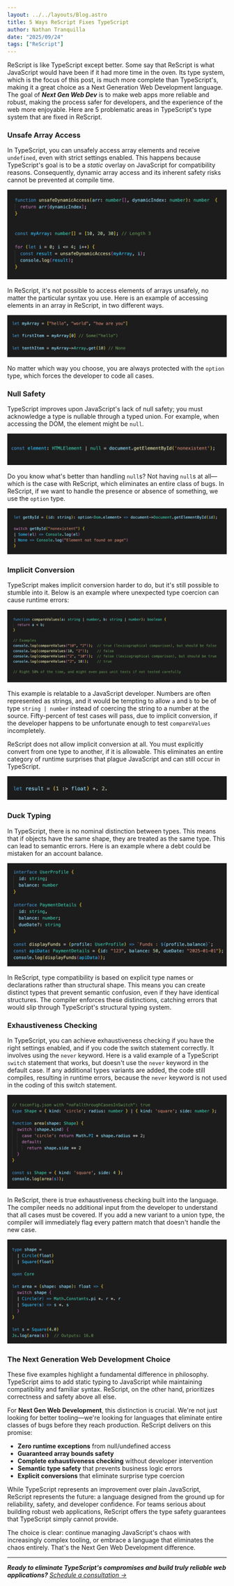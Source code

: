 ```yaml
---
layout: ../../layouts/Blog.astro
title: 5 Ways ReScript Fixes TypeScript
author: Nathan Tranquilla
date: "2025/09/24"
tags: ["ReScript"]
---
```


ReScript is like TypeScript except better. Some say that ReScript is what JavaScript would have been if it had more time in the oven. Its type system, which is the focus of this post, is much more complete than TypeScript's, making it a great choice as a Next Generation Web Development language. The goal of _**Next Gen Web Dev**_ is to make web apps more reliable and robust, making the process safer for developers, and the experience of the web more enjoyable. Here are 5 problematic areas in TypeScript's type system that are fixed in ReScript.

### Unsafe Array Access

In TypeScript, you can unsafely access array elements and receive `undefined`, even with strict settings enabled. This happens because TypeScript's goal is to be a _static_ overlay on JavaScript for compatibility reasons. Consequently, dynamic array access and its inherent safety risks cannot be prevented at compile time.

![Unsafe Array Access in TypeScript](../../assets/blog/5-ways-rescript-fixes-typescript/UnsafeArrayAccessTS.png)

In ReScript, it's not possible to access elements of arrays unsafely, no matter the particular syntax you use. Here is an example of accessing elements in an array in ReScript, in two different ways.

![Safe Array Access In ReScript](../../assets/blog/5-ways-rescript-fixes-typescript/ReScriptArrayAccess.png)

No matter which way you choose, you are always protected with the `option` type, which forces the developer to code all cases.

### Null Safety

TypeScript improves upon JavaScript's lack of null safety; you must acknowledge a type is nullable through a typed union. For example, when accessing the DOM, the element might be `null`.

![Null Safety in TypeScript](../../assets/blog/5-ways-rescript-fixes-typescript/TSNullSafety.png)

Do you know what's better than handling `null`s? Not having `null`s at all—which is the case with ReScript, which eliminates an entire class of bugs. In ReScript, if we want to handle the presence or absence of something, we use the `option` type.

![ReScript Option Type](../../assets/blog/5-ways-rescript-fixes-typescript/ReScriptOptionType.png)

### Implicit Conversion

TypeScript makes implicit conversion harder to do, but it's still possible to stumble into it. Below is an example where unexpected type coercion can cause runtime errors:

![TypeScript Implicit Conversion](../../assets/blog/5-ways-rescript-fixes-typescript/TSImplicitConversion.png)

This example is relatable to a JavaScript developer. Numbers are often represented as strings, and it would be tempting to allow `a` and `b` to be of type `string | number` instead of coercing the string to a number at the source. Fifty-percent of test cases will pass, due to implicit conversion, if the developer happens to be unfortunate enough to test `compareValues` incompletely.

ReScript does not allow implicit conversion at all. You must explicitly convert from one type to another, if it is allowable. This eliminates an entire category of runtime surprises that plague JavaScript and can still occur in TypeScript.

![ReScript Coercion](../../assets/blog/5-ways-rescript-fixes-typescript/ReScriptCoercion.png)

### Duck Typing

In TypeScript, there is no nominal distinction between types. This means that if objects have the same shape, they are treated as the same type. This can lead to semantic errors. Here is an example where a debt could be mistaken for an account balance.

![Duck Typing in TypeScript](../../assets/blog/5-ways-rescript-fixes-typescript/TSDuckTyping.png)

In ReScript, type compatibility is based on explicit type names or declarations rather than structural shape. This means you can create distinct types that prevent semantic confusion, even if they have identical structures. The compiler enforces these distinctions, catching errors that would slip through TypeScript's structural typing system.

### Exhaustiveness Checking

In TypeScript, you can achieve exhaustiveness checking if you have the right settings enabled, and if you code the switch statement correctly. It involves using the `never` keyword. Here is a valid example of a TypeScript `switch` statement that works, but doesn't use the `never` keyword in the default case. If any additional types variants are added, the code still compiles, resulting in runtime errors, because the `never` keyword is not used in the coding of this switch statement.

![Exhaustiveness Checking In TypeScript](../../assets/blog/5-ways-rescript-fixes-typescript/TSExhaustivenessChecking.png)

In ReScript, there is true exhaustiveness checking built into the language. The compiler needs no additional input from the developer to understand that all cases must be covered. If you add a new variant to a union type, the compiler will immediately flag every pattern match that doesn't handle the new case.

![Exhaustiveness Checking In ReScript](../../assets/blog/5-ways-rescript-fixes-typescript/ReScriptExhaustivenessChecking.png)

### The Next Generation Web Development Choice

These five examples highlight a fundamental difference in philosophy. TypeScript aims to add static typing to JavaScript while maintaining compatibility and familiar syntax. ReScript, on the other hand, prioritizes correctness and safety above all else.

For **Next Gen Web Development**, this distinction is crucial. We're not just looking for better tooling—we're looking for languages that eliminate entire classes of bugs before they reach production. ReScript delivers on this promise:

- **Zero runtime exceptions** from null/undefined access
- **Guaranteed array bounds safety**
- **Complete exhaustiveness checking** without developer intervention
- **Semantic type safety** that prevents business logic errors
- **Explicit conversions** that eliminate surprise type coercion

While TypeScript represents an improvement over plain JavaScript, ReScript represents the future: a language designed from the ground up for reliability, safety, and developer confidence. For teams serious about building robust web applications, ReScript offers the type safety guarantees that TypeScript simply cannot provide.

The choice is clear: continue managing JavaScript's chaos with increasingly complex tooling, or embrace a language that eliminates the chaos entirely. That's the Next Gen Web Development difference.

---

_**Ready to eliminate TypeScript's compromises and build truly reliable web applications?** [Schedule a consultation →](/consultation)_
